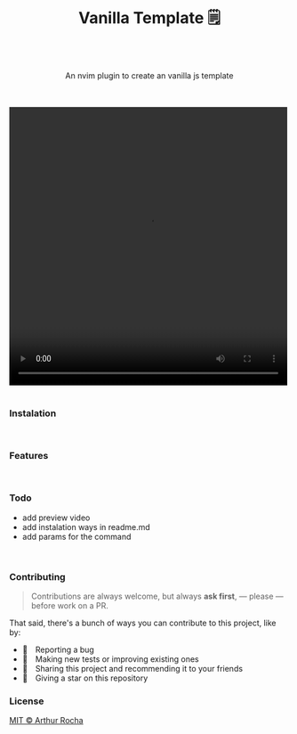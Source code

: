 <h1 align="center"> Vanilla Template 🗒️ </h1>
<br>
<br>
<p align="center"> An nvim plugin to create an vanilla js template</p>
<br>
<br>
<video width="500" height="500" controls>
  <source src="./preview.mp4" type="video/mp4">
</video>
<br>
<br>

### Instalation

<br>

### Features 

<br>

### Todo
- add preview video
- add instalation ways in readme.md
- add params for the command 

<br>

###  Contributing

> Contributions are always welcome, but always **ask first**, — please — before work on a PR.

That said, there's a bunch of ways you can contribute to this project, like by:

- :bug: Reporting a bug
- :test_tube: Making new tests or improving existing ones
- :rotating_light: Sharing this project and recommending it to your friends
- :star2: Giving a star on this repository

### License

[MIT © Arthur Rocha](https://github.com/arthurdev06/vanilla-template/blob/main/LICENSE)
